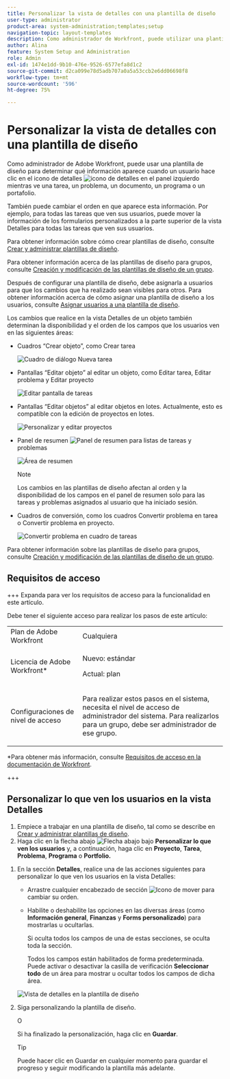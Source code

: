 ```yaml
---
title: Personalizar la vista de detalles con una plantilla de diseño
user-type: administrator
product-area: system-administration;templates;setup
navigation-topic: layout-templates
description: Como administrador de Workfront, puede utilizar una plantilla de diseño para determinar qué información aparece cuando un usuario selecciona la sección Detalles en el panel izquierdo mientras ve una tarea, un problema, un documento, un programa o un portafolio.
author: Alina
feature: System Setup and Administration
role: Admin
exl-id: 1474e1dd-9b10-476e-9526-6577efa8d1c2
source-git-commit: d2ca099e78d5adb707a0a5a53ccb2e6dd06698f8
workflow-type: tm+mt
source-wordcount: '596'
ht-degree: 75%

---
```


# Personalizar la vista de detalles con una plantilla de diseño

<!--<span class="preview">The highlighted information on this page refers to functionality not yet generally available. It is available for all customers in the Preview environment and for a select group of customers in the Production environment.</span>-->

Como administrador de Adobe Workfront, puede usar una plantilla de diseño para determinar qué información aparece cuando un usuario hace clic en el icono de detalles ![icono de detalles](assets/project-details-icon.png) en el panel izquierdo mientras ve una tarea, un problema, un documento, un programa o un portafolio.

<!--
or billing record
-->

También puede cambiar el orden en que aparece esta información. Por ejemplo, para todas las tareas que ven sus usuarios, puede mover la información de los formularios personalizados a la parte superior de la vista Detalles para todas las tareas que ven sus usuarios.

Para obtener información sobre cómo crear plantillas de diseño, consulte [Crear y administrar plantillas de diseño](../use-layout-templates/create-and-manage-layout-templates.md).

Para obtener información acerca de las plantillas de diseño para grupos, consulte [Creación y modificación de las plantillas de diseño de un grupo](../../../administration-and-setup/manage-groups/work-with-group-objects/create-and-modify-a-groups-layout-templates.md).

Después de configurar una plantilla de diseño, debe asignarla a usuarios para que los cambios que ha realizado sean visibles para otros. Para obtener información acerca de cómo asignar una plantilla de diseño a los usuarios, consulte [Asignar usuarios a una plantilla de diseño](../use-layout-templates/assign-users-to-layout-template.md).

Los cambios que realice en la vista Detalles de un objeto también determinan la disponibilidad y el orden de los campos que los usuarios ven en las siguientes áreas:


* Cuadros “Crear objeto”, como Crear tarea

  ![Cuadro de diálogo Nueva tarea](assets/new-task-dialog.png)


* Pantallas “Editar objeto” al editar un objeto, como Editar tarea, Editar problema y Editar proyecto

  ![Editar pantalla de tareas](assets/edit-task-screen.png)


* Pantallas “Editar objetos” al editar objetos en lotes. Actualmente, esto es compatible con la edición de proyectos en lotes.

  ![Personalizar y editar proyectos](assets/customize-edit-projects-in-bulk-box-with-layout-template.png)


* Panel de resumen ![Panel de resumen](assets/summary-panel-icon.png) para listas de tareas y problemas

  ![Área de resumen](assets/summary-area.png)

  >[!NOTE]
  >
  >Los cambios en las plantillas de diseño afectan al orden y la disponibilidad de los campos en el panel de resumen solo para las tareas y problemas asignados al usuario que ha iniciado sesión.

* Cuadros de conversión, como los cuadros Convertir problema en tarea o Convertir problema en proyecto.

  ![Convertir problema en cuadro de tareas](assets/convert-issue-to-task-box.png)

Para obtener información sobre las plantillas de diseño para grupos, consulte [Creación y modificación de las plantillas de diseño de un grupo](../../../administration-and-setup/manage-groups/work-with-group-objects/create-and-modify-a-groups-layout-templates.md).

## Requisitos de acceso

+++ Expanda para ver los requisitos de acceso para la funcionalidad en este artículo.

Debe tener el siguiente acceso para realizar los pasos de este artículo:

<table style="table-layout:auto"> 
 <col> 
 <col> 
 <tbody> 
  <tr> 
   <td role="rowheader">Plan de Adobe Workfront</td> 
   <td>Cualquiera</td> 
  </tr> 
  <tr> 
   <td role="rowheader">Licencia de Adobe Workfront*</td> 
   <td><p>Nuevo: estándar</p>
  <p> Actual: plan</p>
   </td> 
  </tr> 
  <tr> 
   <td role="rowheader">Configuraciones de nivel de acceso</td> 
   <td> <p>Para realizar estos pasos en el sistema, necesita el nivel de acceso de administrador del sistema.
Para realizarlos para un grupo, debe ser administrador de ese grupo.</p> </td> 
  </tr> 
 </tbody> 
</table>

*Para obtener más información, consulte [Requisitos de acceso en la documentación de Workfront](/help/quicksilver/administration-and-setup/add-users/access-levels-and-object-permissions/access-level-requirements-in-documentation.md).

+++

## Personalizar lo que ven los usuarios en la vista Detalles

1. Empiece a trabajar en una plantilla de diseño, tal como se describe en [Crear y administrar plantillas de diseño](../../../administration-and-setup/customize-workfront/use-layout-templates/create-and-manage-layout-templates.md).
1. Haga clic en la flecha abajo ![Flecha abajo](assets/dropdown-arrow-12x12.png) bajo **Personalizar lo que ven los usuarios** y, a continuación, haga clic en **Proyecto**, **Tarea**, **Problema**, **Programa** o **Portfolio.**
<!--
, or billing record
-->

1. En la sección **Detalles**, realice una de las acciones siguientes para personalizar lo que ven los usuarios en la vista Detalles:

   * Arrastre cualquier encabezado de sección ![Icono de mover](assets/move-icon---dots.png) para cambiar su orden.
   * Habilite o deshabilite las opciones en las diversas áreas (como **Información general**, **Finanzas** y **Forms personalizado**) para mostrarlas u ocultarlas.

     Si oculta todos los campos de una de estas secciones, se oculta toda la sección.

     Todos los campos están habilitados de forma predeterminada. Puede activar o desactivar la casilla de verificación **Seleccionar todo** de un área para mostrar u ocultar todos los campos de dicha área.

   ![Vista de detalles en la plantilla de diseño](assets/layout-template-details-view.png)

1. Siga personalizando la plantilla de diseño.

   O

   Si ha finalizado la personalización, haga clic en **Guardar**.

   >[!TIP]
   >
   >Puede hacer clic en Guardar en cualquier momento para guardar el progreso y seguir modificando la plantilla más adelante.
